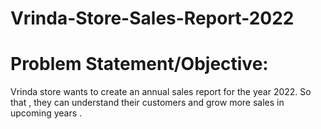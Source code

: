 # Vrinda-Store-Sales-Report-2022
# Problem Statement/Objective: 
Vrinda store wants to create an annual sales report for the year 2022. So that , they can understand their customers and grow more sales in upcoming years .
